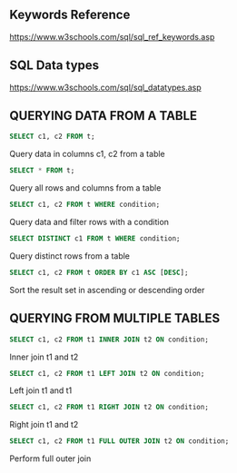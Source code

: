 ## Keywords Reference

https://www.w3schools.com/sql/sql_ref_keywords.asp


## SQL Data types

https://www.w3schools.com/sql/sql_datatypes.asp

## QUERYING DATA FROM A TABLE

```sql
SELECT c1, c2 FROM t;
```
Query data in columns c1, c2 from a table


```sql
SELECT * FROM t;
```
Query all rows and columns from a table


```sql
SELECT c1, c2 FROM t WHERE condition;
```
Query data and filter rows with a condition


```sql
SELECT DISTINCT c1 FROM t WHERE condition;
```
Query distinct rows from a table


```sql
SELECT c1, c2 FROM t ORDER BY c1 ASC [DESC];
```
Sort the result set in ascending or descending order


## QUERYING FROM MULTIPLE TABLES

```sql
SELECT c1, c2 FROM t1 INNER JOIN t2 ON condition;
```
Inner join t1 and t2

```sql
SELECT c1, c2 FROM t1 LEFT JOIN t2 ON condition;
```
Left join t1 and t1


```sql
SELECT c1, c2 FROM t1 RIGHT JOIN t2 ON condition;
```
Right join t1 and t2


```sql
SELECT c1, c2 FROM t1 FULL OUTER JOIN t2 ON condition;
```
Perform full outer join
